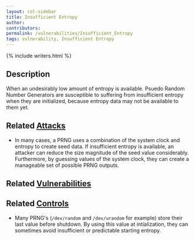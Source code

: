 ```yaml
---
layout: col-sidebar
title: Insufficient Entropy
author:
contributors:
permalink: /vulnerabilities/Insufficient_Entropy
tags: vulnerability, Insufficient Entropy
---
```


{% include writers.html %}

## Description

When an undesirably low amount of entropy is available. Psuedo Random Number Generators are susceptible to suffering from insufficient entropy when they are initialized, because entropy data may not be available to them yet.

## Related [Attacks](../attacks/)

- In many cases, a PRNG uses a combination of the system clock and entropy to create seed data. If insufficient entropy is available, an attacker can reduce the size magnitude of the seed value considerably. Furthermore, by guessing values of the system clock, they can create a manageable set of possible PRNG outputs.

## Related [Vulnerabilities](../vulnerabilities/)

## Related [Controls](../controls/)

- Many PRNG's (`/dev/random` and `/dev/urandom` for example) store their last value before shutdown. By using this value at intialization, they can sometimes avoid insufficient or predictable starting entropy.
